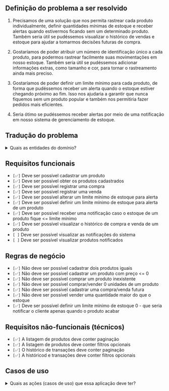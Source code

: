 ## Definição do problema a ser resolvido

1. Precisamos de uma solução que nos permita rastrear cada produto individualmente, definir quantidades mínimas de estoque e receber alertas quando estivermos ficando sem um determinado produto. Também seria útil se pudéssemos visualizar o histórico de vendas e estoque para ajudar a tomarmos decisões futuras de compra.

2. Gostaríamos de poder atribuir um número de identificação único a cada produto, para podermos rastrear facilmente suas movimentações em nosso estoque. Também seria útil se pudéssemos adicionar informações extras, como tamanho e cor, para tornar o rastreamento ainda mais preciso.

3. Gostaríamos de poder definir um limite mínimo para cada produto, de forma que pudéssemos receber um alerta quando o estoque estiver chegando próximo ao fim. Isso nos ajudaria a garantir que nunca fiquemos sem um produto popular e também nos permitiria fazer pedidos mais eficientes.

4. Seria ótimo se pudéssemos receber alertas por meio de uma notificação em nosso sistema de gerenciamento de estoque.

## Tradução do problema

<details>
    <summary>Quais as entidades do domínio?</summary>
    <ul>
      <li>Produto</li>
      <li>Compra/Venda</li>
      <li>Notificação</li>
    </ul>
</details>

## Requisitos funcionais

- `[✅]` Deve ser possível cadastrar um produto
- `[✅]` Deve ser possível obter os produtos cadastrados
- `[✅]` Deve ser possível registrar uma compra
- `[✅]` Deve ser possível registrar uma venda
- `[✅]` Deve ser possível alterar um limite mínimo de estoque para alerta
- `[✅]` Deve ser possível definir um limite mínimo de estoque para alerta de um produto
- `[✅]` Deve ser possível receber uma notificação caso o estoque de um produto fique <= limite mínimo
- `[✅]` Deve ser possível visualizar o histórico de compra e venda de um produto
- `[ ]` Deve ser possível visualizar as notificações do sistema
- `[ ]` Deve ser possível visualizar produtos notificados

## Regras de negócio

- `[✅]` Não deve ser possível cadastrar dois produtos iguais
- `[✅]` Não deve ser possível cadastrar um produto com preço <= 0
- `[✅]` Não deve ser possível comprar um produto inexistente
- `[✅]` Não deve ser possível comprar/vender 0 unidades de um produto
- `[✅]` Não deve ser possível cadastrar uma compra/venda futura
- `[✅]` Não deve ser possível vender uma quantidade maior do que o estoque
- `[✅]` Deve ser possível definir um limite mínimo de estoque 0 - que seria notificar o cliente apenas quando o produto acabar

## Requisitos não-funcionais (técnicos)

- `[✅]` A listagem de produtos deve conter paginação
- `[✅]` A listagem de produtos deve conter filtros opcionais
- `[✅]` O histórico de transações deve conter paginação
- `[✅]` A históricod e transações deve conter filtros opcionais

## Casos de uso

<details>
  <summary>Quais as ações (casos de uso) que essa aplicação deve ter?</summary>
    <ul>
      <li>[✅] Criar produto</li>
      <li>[✅] Comprar produto</li>
      <li>[✅] Vender produto</li>
      <li>[  ] Pegar lista de produtos cadastrados</li>
      <li>[  ] Definir limite mínimo de estoque para um produto</li>
      <li>[  ] Visualizar historico de compra e venda de um produto</li>
      <li>[  ] Gerar notificação de produto acabando</li>
    </ul>
</details>
